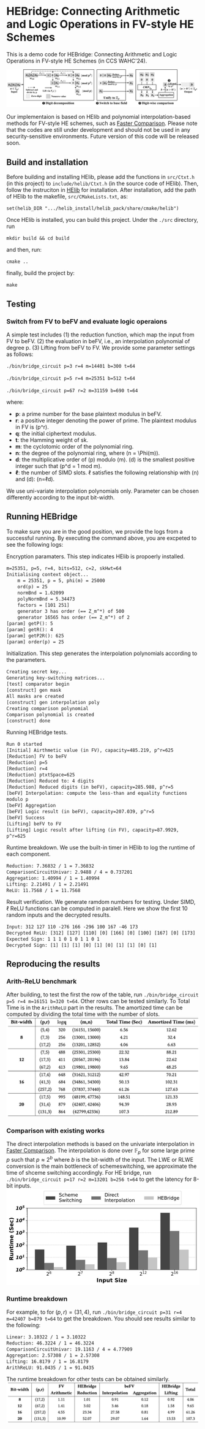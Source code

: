 # HEBridge: Connecting Arithmetic and Logic Operations in FV-style HE Schemes

This is a demo code for HEBridge: Connecting Arithmetic and Logic Operations in FV-style HE Schemes (in CCS WAHC'24).

![workflow](./figure/workflow.png "HEBridge")

Our implementaion is based on HElib and polynomial interpolation-based methods for FV-style HE schemes, such as [Faster Comparison](https://eprint.iacr.org/2021/315). Please note that the codes are still under development and should not be used in any security-sensitive environments. Future version of this code will be released soon.

## Build and installation
Before building and installing HElib, please add the functions in ```src/Ctxt.h``` (in this project) to ```include/helib/Ctxt.h``` (in the source code of HElib). Then, follow the instruciton in [HElib](https://github.com/homenc/HElib) for installation. After installation, add the path of HElib to the makefile, ```src/CMakeLists.txt```,  as:

    set(helib_DIR ".../helib_install/helib_pack/share/cmake/helib")

Once HElib is installed, you can build this project. Under the  ```./src``` directory, run

    mkdir build && cd build

and then, run:

    cmake ..

finally, build the project by:

    make

## Testing
### Switch from FV to beFV and evaluate logic operaions
A simple test includes (1) the reduction function, which map the input from FV to beFV. (2) the evaluation in beFV, i.e., an interpolation polynomial of degree p. (3) Lifting from beFV to FV. We provide some parameter settings as follows:
  
    ./bin/bridge_circuit p=3 r=4 m=14401 b=300 t=64

    ./bin/bridge_circuit p=5 r=4 m=25351 b=512 t=64
    
    ./bin/bridge_circuit p=67 r=2 m=31159 b=690 t=64
    
where:
- **p**: a prime number for the base plaintext modulus in beFV.
- **r**: a positive integer denoting the power of prime. The plaintext modulus in FV is \(p^r\).
- **q**: the initial ciphertext modulus.
- **t**: the Hamming weight of sk.
- **m**: the cyclotomic order of the polynomial ring.
- **n**: the degree of the polynomial ring, where \(n = \Phi(m)\).
- **d**: the multiplicative order of \(p\) modulo \(m\). \(d\) is the smallest positive integer such that \(p^d = 1 mod m\).
- **ℓ**: the number of SIMD slots. ℓ satisfies the following relationship with \(n\) and \(d\): \(n=ℓd\).

We use uni-variate interpolation polynomials only. Parameter can be chosen differently according to the input bit-width.

## Running HEBridge
To make sure you are in the good position, we provide the logs from a successful running. By executing the command above, you are excpeted to see the following logs:

Encryption paramaters. This step indicates HElib is propoerly installed.

    m=25351, p=5, r=4, bits=512, c=2, skHwt=64
    Initialising context object...
        m = 25351, p = 5, phi(m) = 25000
        ord(p) = 25
        normBnd = 1.62099
        polyNormBnd = 5.34473
        factors = [101 251]
        generator 3 has order (== Z_m^*) of 500
        generator 16565 has order (== Z_m^*) of 2
    [param] getP(): 5
    [param] getR(): 4
    [param] getP2R(): 625
    [param] order(p) = 25

Initialization. This step generates the interpolation polynomials according to the parameters.

    Creating secret key...
    Generating key-switching matrices...
    [test] comparator begin
    [construct] gen mask
    All masks are created
    [construct] gen interpolation poly
    Creating comparison polynomial
    Comparison polynomial is created
    [construct] done

Running HEBridge tests.

    Run 0 started
    [Initial] Airthmetic value (in FV), capacity=485.219, p^r=625
    [Reduction] FV to beFV
    [Reduction] p=5
    [Reduction] r=4
    [Reduction] ptxtSpace=625
    [Reduction] Reduced to: 4 digits
    [Reduction] Reduced digits (in beFV), capacity=285.988, p^r=5
    [beFV] Interpolation: compute the less-than and equality functions modulo p
    [beFV] Aggregation
    [beFV] Logic result (in beFV), capacity=207.039, p^r=5
    [beFV] Success
    [Lifting] beFV to FV
    [Lifting] Logic result after lifting (in FV), capacity=87.9929, p^r=625

Runtime breakdown. We use the built-in timer in HElib to log the runtime of each component.
 
    Reduction: 7.36832 / 1 = 7.36832
    ComparisonCircuitUnivar: 2.9488 / 4 = 0.737201  
    Aggregation: 1.40994 / 1 = 1.40994  
    Lifting: 2.21491 / 1 = 2.21491  
    ReLU: 11.7568 / 1 = 11.7568  

Result verification. We generate ramdom numbers for testing. Under SIMD, ℓ ReLU functions can be computed in paralell. Here we show the first 10 random inputs and the decrypted results.

    Input: 312 127 110 -276 166 -296 100 167 -46 173
    Decrypted ReLU: [312] [127] [110] [0] [166] [0] [100] [167] [0] [173]
    Expected Sign: 1 1 1 0 1 0 1 1 0 1
    Decrypted Sign: [1] [1] [1] [0] [1] [0] [1] [1] [0] [1]

## Reproducing the results
### Arith-ReLU benchmark
After building, to test the first the row of the table, run ```./bin/bridge_circuit p=5 r=4 m=16151 b=320 t=64```. Other rows can be tested similarly. To Total Time is in the ```ArithReLU``` part in the results. The amortized time can be computed by dividing the total time with the number of slots.
![workflow](./figure/table2.jpg "HEBridge")

### Comparison with existing works
The direct interpolation methods is based on the univariate interpolation in [Faster Comparison](https://eprint.iacr.org/2021/315). The interpolation is done over $\mathbb{F}_p$ for some large prime $p$ such that $p\approx2^b$ where $b$ is the bit-width of the input. The LWE or RLWE conversion is the main bottleneck of schemeswitching, we approximate the time of shceme switching accordingly. For HE bridge, run ```./bin/bridge_circuit p=17 r=2 m=13201 b=256 t=64``` to get the latency for 8-bit inputs.
![workflow](./figure/figure6.jpg "HEBridge")

### Runtime breakdown
For example, to for $(p,r)=(31,4)$, run ```./bin/bridge_circuit p=31 r=4 m=42407 b=879 t=64``` to get the breakdown. You should see results similar to the following:

    Linear: 3.10322 / 1 = 3.10322  
    Reduction: 46.3224 / 1 = 46.3224
    ComparisonCircuitUnivar: 19.1163 / 4 = 4.77909
    Aggregation: 2.57308 / 1 = 2.57308
    Lifting: 16.8179 / 1 = 16.8179
    ArithReLU: 91.0435 / 1 = 91.0435

The runtime breakdown for other tests can be obtained similarly.
![workflow](./figure/table3.jpg "HEBridge")
